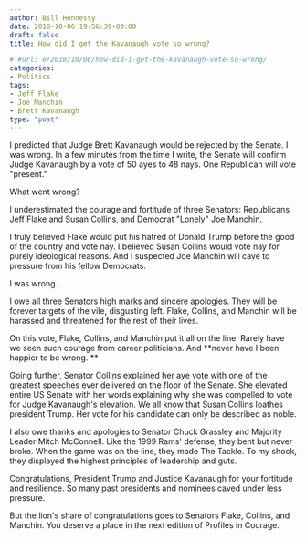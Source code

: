 ```yaml
---
author: Bill Hennessy
date: 2018-10-06 19:56:39+00:00
draft: false
title: How did I get the Kavanaugh vote so wrong?

# #url: e/2018/10/06/how-did-i-get-the-kavanaugh-vote-so-wrong/
categories:
- Politics
tags:
- Jeff Flake
- Joe Manchin
- Brett Kavanaugh
type: "post"
---
```





I predicted that Judge Brett Kavanaugh would be rejected by the Senate. I was wrong. In a few minutes from the time I write, the Senate will confirm Judge Kavanaugh by a vote of 50 ayes to 48 nays. One Republican will vote "present."







What went wrong? 







I underestimated the courage and fortitude of three Senators: Republicans Jeff Flake and Susan Collins, and Democrat "Lonely" Joe Manchin. 







I truly believed Flake would put his hatred of Donald Trump before the good of the country and vote nay. I believed Susan Collins would vote nay for purely ideological reasons. And I suspected Joe Manchin will cave to pressure from his fellow Democrats.







I was wrong.







I owe all three Senators high marks and sincere apologies. They will be forever targets of the vile, disgusting left. Flake, Collins, and Manchin will be harassed and threatened for the rest of their lives. 







On this vote, Flake, Collins, and Manchin put it all on the line. Rarely have we seen such courage from career politicians. And **never have I been happier to be wrong. **







Going further, Senator Collins explained her aye vote with one of the greatest speeches ever delivered on the floor of the Senate. She elevated entire US Senate with her words explaining why she was compelled to vote for Judge Kavanaugh's elevation. We all know that Susan Collins loathes president Trump. Her vote for his candidate can only be described as noble.







I also owe thanks and apologies to Senator Chuck Grassley and Majority Leader Mitch McConnell. Like the 1999 Rams' defense, they bent but never broke. When the game was on the line, they made The Tackle. To my shock, they displayed the highest principles of leadership and guts. 







Congratulations, President Trump and Justice Kavanaugh for your fortitude and resilience. So many past presidents and nominees caved under less pressure. 







But the lion's share of congratulations goes to Senators Flake, Collins, and Manchin. You deserve a place in the next edition of Profiles in Courage. 



